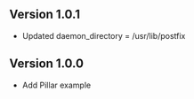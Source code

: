 ## Version 1.0.1

* Updated daemon_directory = /usr/lib/postfix

## Version 1.0.0

* Add Pillar example

